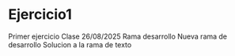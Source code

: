 # Ejercicio1
Primer ejercicio
Clase 26/08/2025
Rama desarrollo
Nueva rama de desarrollo
Solucion a la rama de texto